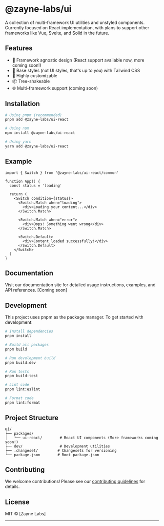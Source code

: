 # @zayne-labs/ui

A collection of multi-framework UI utilities and unstyled components. Currently focused on React implementation, with plans to support other frameworks like Vue, Svelte, and Solid in the future.

## Features

- 🚀 Framework agnostic design (React support available now, more coming soon!)
- 🎨 Base styles (not UI styles, that's up to you) with Tailwind CSS
- 🔧 Highly customizable
- 📦 Tree-shakeable
- 🌐 Multi-framework support (coming soon)

## Installation

```bash
# Using pnpm (recommended)
pnpm add @zayne-labs/ui-react

# Using npm
npm install @zayne-labs/ui-react

# Using yarn
yarn add @zayne-labs/ui-react
```

## Example

```tsx
import { Switch } from '@zayne-labs/ui-react/common'

function App() {
  const status = 'loading'

  return (
    <Switch condition={status}>
      <Switch.Match when="loading">
        <div>Loading your content...</div>
      </Switch.Match>

      <Switch.Match when="error">
        <div>Oops! Something went wrong</div>
      </Switch.Match>

      <Switch.Default>
        <div>Content loaded successfully!</div>
      </Switch.Default>
    </Switch>
  )
}
```

## Documentation

Visit our documentation site for detailed usage instructions, examples, and API references. [Coming soon]

## Development

This project uses pnpm as the package manager. To get started with development:

```bash
# Install dependencies
pnpm install

# Build all packages
pnpm build

# Run development build
pnpm build:dev

# Run tests
pnpm build:test

# Lint code
pnpm lint:eslint

# Format code
pnpm lint:format
```

## Project Structure

```
ui/
├── packages/
│   └── ui-react/        # React UI components (More frameworks coming soon!)
├── dev/                 # Development utilities
├── .changeset/         # Changesets for versioning
└── package.json        # Root package.json
```

## Contributing

We welcome contributions! Please see our [contributing guidelines](https://github.com/zayne-labs/contribute.git) for details.

## License

MIT © [Zayne Labs]

---
